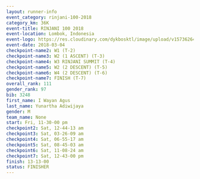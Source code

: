 ```yaml
---
layout: runner-info 
event_category: rinjani-100-2018 
category_km: 36K 
event-title: RINJANI 100 2018 
event-location: Lombok, Indonesia 
event-logo: https://res.cloudinary.com/dykbosktl/image/upload/v1573626435/Logo/Rinjani_eoufbh.png 
event-date: 2018-03-04 
checkpoint-name2: W1 (T-2) 
checkpoint-name3: W2 (1 ASCENT) (T-3) 
checkpoint-name4: W3 RINJANI SUMMIT (T-4) 
checkpoint-name5: W2 (2 DESCENT) (T-5) 
checkpoint-name6: W4 (2 DESCENT) (T-6) 
checkpoint-name7: FINISH (T-7) 
overall_rank: 111
gender_rank: 97
bib: 3248
first_name: I Wayan Agus
last_name: Yunartha Adiwijaya
gender: M
team_name: None
start: Fri, 11-30-00 pm
checkpoint2: Sat, 12-44-13 am
checkpoint3: Sat, 03-26-09 am
checkpoint4: Sat, 06-55-17 am
checkpoint5: Sat, 08-45-03 am
checkpoint6: Sat, 11-08-24 am
checkpoint7: Sat, 12-43-00 pm
finish: 13-13-00
status: FINISHER
---
```

